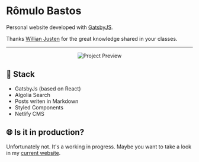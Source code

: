 # Rômulo Bastos

Personal website developed with [GatsbyJS](https://www.gatsbyjs.org/).

Thanks [Willian Justen](https://willianjusten.com.br/) for the great knowledge shared in your classes.

---

<p align="center">
	<img src="app/static/presentation/mobile-preview.gif" alt="Project Preview" />
</p>

## 💎 Stack

-   GatsbyJs (based on React)
-   Algolia Search
-   Posts writen in Markdown
-   Styled Components
-   Netlify CMS

## 🌐 Is it in production?

Unfortunately not. It's a working in progress.
Maybe you want to take a look in my [current website](https://romulobastos.com.br/).
